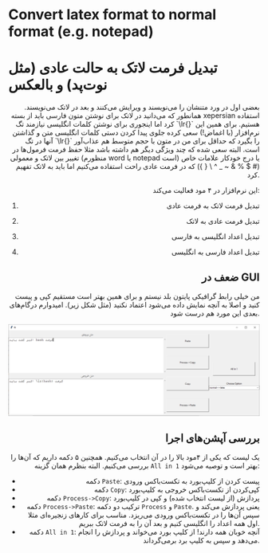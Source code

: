 # Convert latex format to normal format (e.g. notepad)
# تبدیل فرمت لاتک به حالت عادی (مثل نوت‌پد) و بالعکس
<div style="text-align: right">
بعضی اول در ورد متنشان را می‌نویسند و ویرایش می‌کنند و بعد در لاتک می‌نویسند. همانطور که می‌دانید در لاتک برای نوشتن  متون فارسی باید از بسته xepersian استفاده کرد اما اینجوری برای نوشتن کلمات انگلیسی نیازمند تگ `\lr{}` هستیم. برای همین این نرم‌افزار (با اغماض!) سعی کرده جلوی پیدا کردن دستی کلمات انگلیسی متن و گذاشتن آنها در تگ `\lr{}` را بگیرد که حداقل برای من در متون با حجم متوسط هم عذاب‌آور است.
البته سعی شده که چند ویژگی دیگر هم داشته باشد مثلا حفظ فرمت فرمول‌ها در تغییر بین لاتک و معمولی (منظورم word یا notepad است) یا درج خودکار علامات خاص (# $ % & ~ _ ^ \ { }) که در فرمت عادی راحت استفاده می‌کنیم اما باید به لاتک تفهیم کرد.

این نرم‌افزار در ۴ مود فعالیت می‌کند:

1. تبدیل فرمت لاتک به فرمت عادی

2. تبدیل فرمت عادی به لاتک

3. تبدیل اعداد انگلیسی به فارسی

4. تبدیل اعداد فارسی به انگلیسی

## ضعف در GUI
من خیلی رابط گرافیکی پایتون بلد نیستم و برای همین بهتر است مستقیم کپی و پیست کنید و اصلا به آنچه نمایش داده می‌شود اعتماد نکنید (مثل شکل زیر). امیدوارم درگام‌های بعدی این مورد هم درست شود.

![GUI weakness!](/images/lat_GUI.png)

## بررسی آپشن‌های اجرا

یک لیست که یکی از ۴مود بالا را در آن انتخاب می‌کنیم. همچنین ۵ دکمه داریم که آن‌ها را بررسی می‌کنیم. البته بنظرم همان گزینه `All in 1` بهتر است و توصیه می‌شود:
- دکمه `Paste`: پیست کردن از کلیپ‌بورد به تکست‌باکس  ورودی
- دکمه `Copy`: کپی‌کردن از  تکست‌باکس  خروجی به کلیپ‌بورد
- دکمه `Process->Copy`: پردازش (از لیست انتخاب شده) و کپی در کلیپ‌بورد
- دکمه `Process->Paste`: ترکیب دو دکمه `Process` و `Paste`. یعنی پردازش می‌کند و سپس آن‌ها را در تکست‌باکس ورودی می‌ریزد. مناسب برای کارهای زنجیره‌ای مثلا اول همه اعداد را انگلیسی کنیم و بعد آن را به فرمت لاتک ببریم.
- دکمه `All in 1`: آنچه خوبان همه دارند! از کلیپ بورد می‌خواند و پردازش را انجام می‌دهد و سپس به کلیپ برد برمی‌گرداند.
</div>
